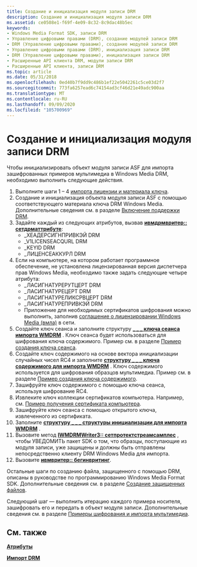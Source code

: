 ```yaml
---
title: Создание и инициализация модуля записи DRM
description: Создание и инициализация модуля записи DRM
ms.assetid: ce0508e1-f69f-4e09-8c32-8c9dac48b5ec
keywords:
- Windows Media Format SDK, записи DRM
- Управление цифровыми правами (DRM), создание модулей записи DRM
- DRM (Управление цифровыми правами), создание модулей записи DRM
- Управление цифровыми правами (DRM), инициализация записи DRM
- DRM (Управление цифровыми правами), инициализация записи DRM
- Расширенные API клиента DRM, модули записи DRM
- Расширенные API клиента, записи DRM
ms.topic: article
ms.date: 05/31/2018
ms.openlocfilehash: 0ed40b7f9dd9c486b1ef22e5042261c5ce03d2f7
ms.sourcegitcommit: 773fa6257ead6c74154ad3cf46d21e49adc900aa
ms.translationtype: MT
ms.contentlocale: ru-RU
ms.lasthandoff: 09/09/2020
ms.locfileid: "105700969"
---
```

# <a name="creating-and-initializing-a-drm-writer"></a>Создание и инициализация модуля записи DRM

Чтобы инициализировать объект модуля записи ASF для импорта зашифрованных примеров мультимедиа в Windows Media DRM, необходимо выполнить следующие действия.

1.  Выполните шаги 1 – 4 [импорта лицензии и материала ключа](importing-license-and-key-material.md).
2.  Создание и инициализация объекта модуля записи ASF с помощью соответствующего материала ключа DRM Windows Media. Дополнительные сведения см. в разделе [Включение поддержки DRM](enabling-drm-support.md).
3.  Задайте каждый из следующих атрибутов, вызвав [**ивмдрмвритер:: сетдрматтрибуте**](/previous-versions/windows/desktop/api/Wmsdkidl/nf-wmsdkidl-iwmdrmwriter-setdrmattribute):
    -   \_ХЕАДЕРСИГНПРИВКЭЙ DRM
    -   \_V1LICENSEACQURL DRM
    -   \_KEYID DRM
    -   \_ЛИЦЕНСЕАККУРЛ DRM
4.  Если на компьютере, на котором работает программное обеспечение, не установлена лицензированная версия диспетчера прав Windows Media, необходимо также задать следующие четыре атрибута:
    -   \_ЛАСИГНАТУРЕРУТЦЕРТ DRM
    -   \_ЛАСИГНАТУРЕЦЕРТ DRM
    -   \_ЛАСИГНАТУРЕЛИКСРВЦЕРТ DRM
    -   \_ЛАСИГНАТУРЕПРИВКЭЙ DRM
    -   Приложение для необходимых сертификатов шифрования можно выполнить, заполнив [соглашение о лицензировании Windows Media (вмла)](https://www.microsoft.com/licensing/default) в сети.
5.  Создайте ключ сеанса и заполните структуру [**\_ \_ \_ ключа сеанса импорта WMDRM**](wmdrm-import-session-key.md) . Ключ сеанса будет использоваться для шифрования ключа содержимого. Пример см. в разделе [Пример создания ключа сеанса](create-session-key-example.md).
6.  Создайте ключ содержимого на основе вектора инициализации случайных чисел RC4 и заполните [**структуру \_ \_ \_ ключа содержимого для импорта WMDRM**](wmdrm-import-content-key.md) . Ключ содержимого используется для шифрования образцов мультимедиа. Пример см. в разделе [Пример создания ключа содержимого](create-content-key-example.md).
7.  Зашифруйте ключ содержимого с помощью ключа сеанса, используя шифрование RC4.
8.  Извлеките ключ коллекции сертификатов компьютера. Например, см. [Пример получения сертификата компьютера](get-machine-certificate-example.md).
9.  Зашифруйте ключ сеанса с помощью открытого ключа, извлеченного из сертификата.
10. Заполните [**структуру \_ \_ \_ структуры инициализации для импорта WMDRM**](/previous-versions/windows/desktop/api/wmsdkidl/ns-wmsdkidl-wmdrm_import_init_struct) .
11. Вызовите метод [**IWMDRMWriter3:: сетпротектстреамсамплес**](/previous-versions/windows/desktop/api/Wmsdkidl/nf-wmsdkidl-iwmdrmwriter3-setprotectstreamsamples) , чтобы УВЕДОМИТЬ пакет SDK о том, что образцы, поступающие из модуля записи, уже защищены и должны быть отправлены непосредственно клиенту DRM Windows Media для импорта.
12. Вызовите [**ивмвритер:: бегинвритинг**](/previous-versions/windows/desktop/api/Wmsdkidl/nf-wmsdkidl-iwmwriter-beginwriting).

Остальные шаги по созданию файла, защищенного с помощью DRM, описаны в руководстве по программированию Windows Media Format SDK. Дополнительные сведения см. в разделе [Создание защищенных файлов](creating-protected-files.md).

Следующий шаг — выполнить итерацию каждого примера носителя, зашифровать его и передать в объект модуля записи. Дополнительные сведения см. в разделе [Примеры шифрования и импорта мультимедиа](encrypting-and-importing-media-samples.md).

## <a name="related-topics"></a>См. также

<dl> <dt>

[**Атрибуты**](attributes.md)
</dt> <dt>

[**Импорт DRM**](drm-import.md)
</dt> </dl>

 

 




